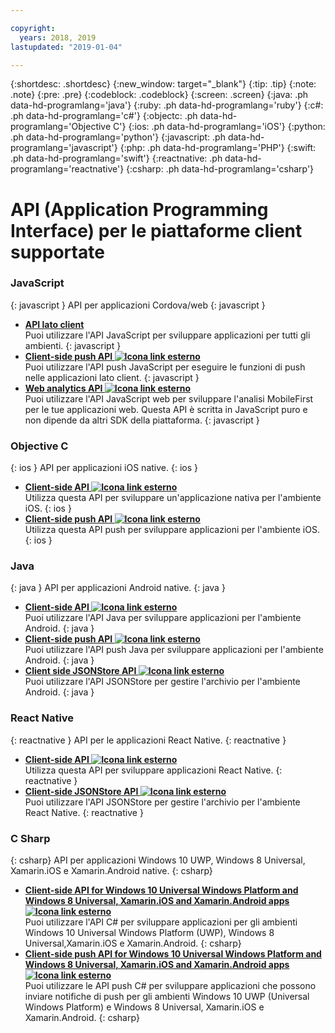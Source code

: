 ```yaml
---

copyright:
  years: 2018, 2019
lastupdated: "2019-01-04"

---
```


{:shortdesc: .shortdesc}
{:new_window: target="_blank"}
{:tip: .tip}
{:note: .note}
{:pre: .pre}
{:codeblock: .codeblock}
{:screen: .screen}
{:java: .ph data-hd-programlang='java'}
{:ruby: .ph data-hd-programlang='ruby'}
{:c#: .ph data-hd-programlang='c#'}
{:objectc: .ph data-hd-programlang='Objective C'}
{:ios: .ph data-hd-programlang='iOS'}
{:python: .ph data-hd-programlang='python'}
{:javascript: .ph data-hd-programlang='javascript'}
{:php: .ph data-hd-programlang='PHP'}
{:swift: .ph data-hd-programlang='swift'}
{:reactnative: .ph data-hd-programlang='reactnative'}
{:csharp: .ph data-hd-programlang='csharp'}

# API (Application Programming Interface) per le piattaforme client supportate

### JavaScript
{: javascript }
API per applicazioni Cordova/web
{: javascript }
* **[API lato client](javascript_client_sdk_api.html)**  
    Puoi utilizzare l'API JavaScript per sviluppare applicazioni per tutti gli ambienti.
    {: javascript }
* **[Client-side push API ![Icona link esterno](../../icons/launch-glyph.svg "Icona link esterno")](http://mobilefirstplatform.ibmcloud.com/api-ref/push-hybrid-cordova-js-apidoc/html/refjavascript-mfp-push-hybrid/html/index.html)**  
    Puoi utilizzare l'API push JavaScript per eseguire le funzioni di push nelle applicazioni lato client.
    {: javascript }
* **[Web analytics API ![Icona link esterno](../../icons/launch-glyph.svg "Icona link esterno")](http://mobilefirstplatform.ibmcloud.com/api-ref/wl-web-analytics-client-js-apidoc/html/refjavascript-web-analytics-client/html/index.html)**  
    Puoi utilizzare l'API JavaScript web per sviluppare l'analisi MobileFirst per le tue applicazioni web. Questa API è scritta in JavaScript puro e non dipende da altri SDK della piattaforma.
    {: javascript }

### Objective C
{: ios }
API per applicazioni iOS native.
{: ios }
* **[Client-side API ![Icona link esterno](../../icons/launch-glyph.svg "Icona link esterno")](http://mobilefirstplatform.ibmcloud.com/api-ref/wl-ios-objc-apidoc/html/refobjc-worklight-ios/html/index.html)**   
    Utilizza questa API per sviluppare un'applicazione nativa per l'ambiente iOS.
    {: ios }
* **[Client-side push API ![Icona link esterno](../../icons/launch-glyph.svg "Icona link esterno")](http://mobilefirstplatform.ibmcloud.com/api-ref/push-ios-n-objc-apidoc/html/refobjc-mfp-push-ios-native/html/index.html)**  
    Utilizza questa API push per sviluppare applicazioni per l'ambiente iOS.
    {: ios }

### Java
{: java }
API per applicazioni Android native.
{: java }
* **[Client-side API ![Icona link esterno](../../icons/launch-glyph.svg "Icona link esterno")](http://mobilefirstplatform.ibmcloud.com/api-ref/wl-android-n-java-apidoc/html/refjava-worklight-android-native/html/index.html)**  
    Puoi utilizzare l'API Java per sviluppare applicazioni per l'ambiente Android.
    {: java }
* **[Client-side push API ![Icona link esterno](../../icons/launch-glyph.svg "Icona link esterno")](http://mobilefirstplatform.ibmcloud.com/api-ref/push-android-n-java-apidoc/html/refjava-mfp-push-android-native/html/index.html)**  
    Puoi utilizzare l'API push Java per sviluppare applicazioni per l'ambiente Android.
    {: java }
* **[Client side JSONStore API ![Icona link esterno](../../icons/launch-glyph.svg "Icona link esterno")](http://mobilefirstplatform.ibmcloud.com/api-ref/mfp-client-android-jsonstore-8/html/refjava-mfp-client-android-jsonstore/html/)**  
    Puoi utilizzare l'API JSONStore per gestire l'archivio per l'ambiente Android.
    {: java }

### React Native
{: reactnative }
API per le applicazioni React Native.
{: reactnative }

* **[Client-side API ![Icona link esterno](../../icons/launch-glyph.svg "Icona link esterno")](http://mobilefirstplatform.ibmcloud.com/api-ref/ibm-mobile-first-reactnative/html/refreactnative-mfp-apidoc/html/index.html)**   
    Utilizza questa API per sviluppare applicazioni React Native.
    {: reactnative }
* **[Client-side JSONStore API ![Icona link esterno](../../icons/launch-glyph.svg "Icona link esterno")](http://mobilefirstplatform.ibmcloud.com/api-ref/ibm-mobile-first-reactnative-jsonstore/html/refreactnative-jsonstore-mfp-apidoc/html/index.html)**   
    Puoi utilizzare l'API JSONStore per gestire l'archivio per l'ambiente React Native.
    {: reactnative }

### C Sharp
{: csharp}
API per applicazioni Windows 10 UWP, Windows 8 Universal, Xamarin.iOS e Xamarin.Android native.
{: csharp}
* **[Client-side API for Windows 10 Universal Windows Platform and Windows 8 Universal, Xamarin.iOS and Xamarin.Android apps ![Icona link esterno](../../icons/launch-glyph.svg "Icona link esterno")](http://public.dhe.ibm.com/software/products/en/MobileFirstPlatform/docs/v800/mfpf_csharp_win8_native_client_api.pdf)**  
    Puoi utilizzare l'API C# per sviluppare applicazioni per gli ambienti Windows 10 Universal Windows Platform (UWP), Windows 8 Universal,Xamarin.iOS e Xamarin.Android.
    {: csharp}
* **[Client-side push API for Windows 10 Universal Windows Platform and Windows 8 Universal, Xamarin.iOS and Xamarin.Android apps ![Icona link esterno](../../icons/launch-glyph.svg "Icona link esterno")](http://public.dhe.ibm.com/software/products/en/MobileFirstPlatform/docs/v800/mfpf_csharp_win8_native_client_push_api.pdf)**  
    Puoi utilizzare le API push C# per sviluppare applicazioni che possono inviare notifiche di push per gli ambienti Windows 10 UWP (Universal Windows Platform) e Windows 8 Universal, Xamarin.iOS e Xamarin.Android.
    {: csharp}
